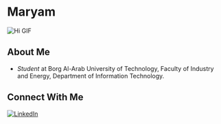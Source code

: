 # Maryam
![Hi GIF](https://github.com/username/repository-name/raw/main/hi.gif)


## About Me
- *Student* at Borg Al-Arab University of Technology, Faculty of Industry and Energy, Department of Information Technology.

## Connect With Me
[![LinkedIn](https://img.shields.io/badge/LinkedIn-Mariam-blue?style=flat-square&logo=linkedin&logoColor=white)](https://www.linkedin.com/in/maryam-eid-4b0605308?utm_source=share&utm_campaign=share_via&utm_content=profile&utm_medium=android_app)
